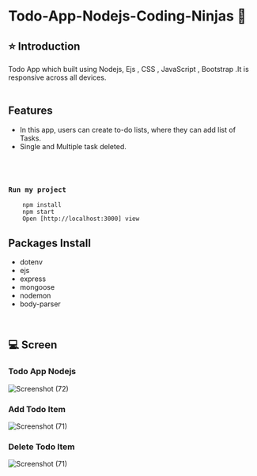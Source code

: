 # Todo-App-Nodejs-Coding-Ninjas  🚀
## ⭐ Introduction
Todo App  which built using Nodejs, Ejs , CSS , JavaScript , Bootstrap .It is responsive across all devices.
<br/>
<br/>
## Features 
- In this app, users can create to-do lists, where they can add list of Tasks.
- Single and Multiple task deleted.
<br/>
<br/>

### `Run my project`
```shell
    npm install
    npm start
    Open [http://localhost:3000] view
```

## Packages Install
- dotenv<br/>
- ejs<br/>
- express<br/>
- mongoose<br/>
- nodemon<br/>
- body-parser<br/>

<br/>

## 💻  Screen

### Todo App Nodejs

![Screenshot (72)](https://github.com/ajaykumar2pp/Todo-App-Nodejs-Coding-Ninjas/assets/102378038/c35941ff-01e1-467b-b4a8-cbdf2782de70)

### Add Todo Item
![Screenshot (71)](https://github.com/ajaykumar2pp/Todo-App-Nodejs-Coding-Ninjas/assets/102378038/86f06b4f-50cd-437f-b97c-64ef767505fa)

### Delete Todo Item

![Screenshot (71)](https://github.com/ajaykumar2pp/Todo-App-Nodejs-Coding-Ninjas/assets/102378038/f82caf82-b3eb-4641-ad23-1797585ee1ef)
